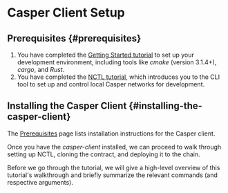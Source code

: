 # Casper Client Setup

## Prerequisites {#prerequisites}

1.  You have completed the [Getting Started tutorial](../../getting-started.md) to set up your development environment, including tools like _cmake_ (version 3.1.4+), _cargo_, and _Rust_.
2.  You have completed the [NCTL tutorial](../../setup-nctl.md), which introduces you to the CLI tool to set up and control local Casper networks for development.

## Installing the Casper Client {#installing-the-casper-client}

The [Prerequisites](https://casper.network/docs/workflow/setup#the-casper-command-line-client) page lists installation instructions for the Casper client.

Once you have the _casper-client_ installed, we can proceed to walk through setting up NCTL, cloning the contract, and deploying it to the chain.

Before we go through the tutorial, we will give a high-level overview of this tutorial's walkthrough and briefly summarize the relevant commands (and respective arguments).
